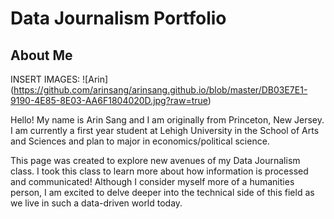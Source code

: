 # Data Journalism Portfolio
## About Me
INSERT IMAGES: ![Arin] (https://github.com/arinsang/arinsang.github.io/blob/master/DB03E7E1-9190-4E85-8E03-AA6F1804020D.jpg?raw=true)

Hello! My name is Arin Sang and I am originally from Princeton, New Jersey. I am currently a first year student at Lehigh University in the School of Arts and Sciences and plan to major in economics/political science. 

This page was created to explore new avenues of my Data Journalism class. I took this class to learn more about how information is processed and communicated! Although I consider myself more of a humanities person, I am excited to delve deeper into the technical side of this field as we live in such a data-driven world today.
